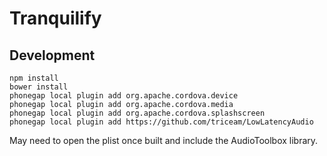 # Tranquilify

## Development

```
npm install
bower install
phonegap local plugin add org.apache.cordova.device
phonegap local plugin add org.apache.cordova.media
phonegap local plugin add org.apache.cordova.splashscreen
phonegap local plugin add https://github.com/triceam/LowLatencyAudio
```

May need to open the plist once built and include the AudioToolbox library.